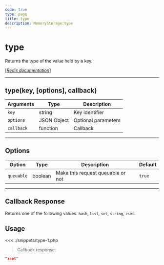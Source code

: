 ```yaml
---
code: true
type: page
title: type
description: MemoryStorage:type
---
```


# type

Returns the type of the value held by a key.

[[_Redis documentation_]](https://redis.io/commands/type)

---

## type(key, [options], callback)

| Arguments  | Type        | Description         |
| ---------- | ----------- | ------------------- |
| `key`      | string      | Key identifier      |
| `options`  | JSON Object | Optional parameters |
| `callback` | function    | Callback            |

---

## Options

| Option     | Type    | Description                       | Default |
| ---------- | ------- | --------------------------------- | ------- |
| `queuable` | boolean | Make this request queuable or not | `true`  |

---

## Callback Response

Returns one of the following values: `hash`, `list`, `set`, `string`, `zset`.

## Usage

<<< ./snippets/type-1.php

> Callback response:

```json
"zset"
```
